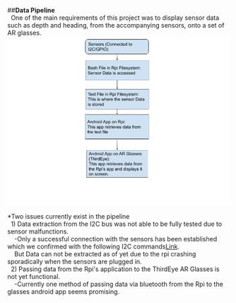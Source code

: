 ##**Data Pipeline**  
&nbsp;&nbsp;One of the main requirements of this project was to display sensor data such as depth and heading, from the accompanying sensors, onto a set of AR glasses.  
![alt text](https://github.com/HoustonHuff/Deep-Dive-2/blob/main/Resources/Data_Pipeline_Chart.png)

*Two issues currently exist in the pipeline  
&nbsp;&nbsp;1) Data extraction from the I2C bus was not able to be fully tested due to sensor malfunctions.  
&nbsp;&nbsp;&nbsp;&nbsp;-Only a successful connection with the sensors has been established which we confirmed with the following I2C commands[Link]( https://www.abelectronics.co.uk/kb/article/1092/i2c-part-3---i-c-tools-in-linux).  
&nbsp;&nbsp;&nbsp;&nbsp;But Data can not be extracted as of yet due to the rpi crashing sporadically when the sensors are plugged in.  
&nbsp;&nbsp;2) Passing data from the Rpi's application to the ThirdEye AR Glasses is not yet functional.  
&nbsp;&nbsp;&nbsp;&nbsp;-Currently one method of passing data via bluetooth from the Rpi to the glasses android app seems promising.  
